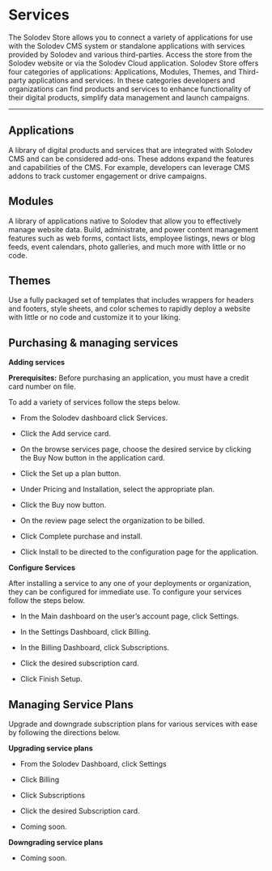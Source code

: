 
# Services

The Solodev Store allows you to connect a variety of applications for use with the Solodev CMS system or standalone applications with services provided by Solodev and various third-parties. Access the store from the Solodev website or via the Solodev Cloud application. Solodev Store offers four categories of applications: Applications, Modules, Themes, and Third-party applications and services. In these categories developers and organizations can find products and services to enhance functionality of their digital products, simplify data management and launch campaigns.

---

## Applications

A library of digital products and services that are integrated with Solodev CMS and can be considered add-ons. These addons expand the features and capabilities of the CMS. For example, developers can leverage CMS addons to track customer engagement or drive campaigns. 


## Modules

A library of applications native to Solodev that allow you to effectively manage website data. Build, administrate, and power content management features such as web forms, contact lists, employee listings, news or blog feeds, event calendars, photo galleries, and much more with little or no code. 

## Themes

Use a fully packaged set of templates that includes wrappers for headers and footers, style sheets, and color schemes to rapidly deploy a website with little or no code and customize it to your liking. 

## Purchasing & managing services

**Adding services**

**Prerequisites:** Before purchasing an application, you must have a credit card number on file.

To add a variety of services follow the steps below. 

- From the Solodev dashboard click Services.

- Click the Add service card.

- On the browse services page, choose the desired service by clicking the Buy Now button in the application card.

- Click the Set up a plan button. 

- Under Pricing and Installation, select the appropriate plan. 

- Click the Buy now button. 

- On the review page select the organization to be billed.

- Click Complete purchase and install.

- Click Install to be directed to the configuration page for the application.


**Configure Services**

After installing a service to any one of your deployments or organization, they can be configured for immediate use. To configure your services follow the steps below.

- In the Main dashboard on the user’s account page, click Settings.

- In the Settings Dashboard, click Billing.

- In the Billing Dashboard, click Subscriptions.

- Click the desired subscription card.

- Click Finish Setup. 



## Managing Service Plans 

Upgrade and downgrade subscription plans for various services with ease by following the directions below. 

**Upgrading service plans**

- From the Solodev Dashboard, click Settings

- Click Billing

- Click Subscriptions

- Click the desired Subscription card. 

- Coming soon. 

**Downgrading service plans**

- Coming soon. 